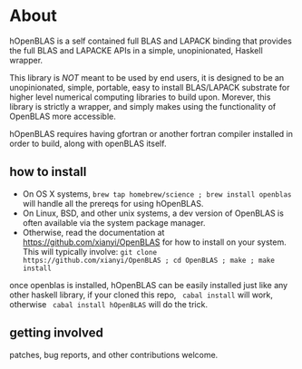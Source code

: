 # About

hOpenBLAS is a self contained full BLAS and LAPACK binding that provides the 
full BLAS and LAPACKE APIs in a simple, unopinionated, Haskell wrapper. 

This library is *NOT* meant to be used by end users, it is designed to be 
an unopinionated, simple, portable, easy to install BLAS/LAPACK substrate for higher level numerical
computing libraries to build upon. Morever, this library is strictly a wrapper,
and simply makes using the functionality of OpenBLAS more accessible.

hOpenBLAS requires having gfortran or another fortran compiler installed in 
order to build, along with openBLAS itself. 

## how to install
* On OS X systems, ```brew tap homebrew/science ; brew install openblas ``` will handle 
all the prereqs for using hOpenBLAS.
* On Linux, BSD, and other unix systems, a dev version of OpenBLAS is often available via the system package manager.
* Otherwise, read the documentation at https://github.com/xianyi/OpenBLAS for
how to install on your system. This will typically involve:
```git clone https://github.com/xianyi/OpenBLAS ; cd OpenBLAS ; make ; make install``` 

once openblas is installed, hOpenBLAS can be easily installed just like any other haskell library,
if your cloned this repo, ``` cabal install``` will work, otherwise ``` cabal install hOpenBLAS``` will do the trick.

## getting involved
patches, bug reports,  and other contributions welcome.